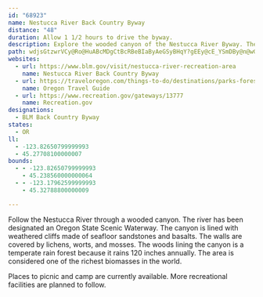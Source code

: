 ```yaml
---
id: "68923"
name: Nestucca River Back Country Byway
distance: "48"
duration: Allow 1 1/2 hours to drive the byway.
description: Explore the wooded canyon of the Nestucca River Byway. The forest is a temperate rainforest and provides habitat for many different species. The canyon walls are made up of seafloor sandstones and basalts, which tell the story of when this whole area was
path: wdjsGtzwrVCy@Ro@HuABcMDgCtBcRBeBIaByAeGSyBHqY?gEEy@cE_YSmDBy@n@wGXuBb@eAhAuAn@kCN{CIoDM{@k@{Bi@_Ai@k@e@_@cA_@gJsCs@k@[a@aAmB_AmG{Hgn@OsCFy@Ns@dEkJ`CwGrGuOrBqFfBuBx@yAhAaDd@yBz@{MNqCPaIF{D?_JGuAcAiLIsABmKCsCMmBK_As@mCa@_AgEgG_AiBSs@YiC?aIcF}XsDgR_@yCMoCHyBRyBjB{J`AgHPs@xAyCvAmDtAaIv@aK@eA?aBOcEBoFh@aDd@gA|@uAxDuChC{ClDmGZq@XmA`AwUZgFhBoP?sCOwCo@aBoBmC}BsEmBsCsB_B_Cu@_@Wo@_AwBuDyCyD_BsCq@gB_@}AQuBC_BRgHbCcNhDyHh@sBNmAn@_B`Hi@bE^vDJ|Cp@rGrB\?p@YrBeBl@w@lC}An@Qh@@`@Vl@j@x@xAtA`EfArBd@d@bALd@AnCyB`AYhC@xB^^A^Ox@u@Xe@^eAh@gDl@aGtAsId@{Hr@eDxAgFNuALmF?w]Mw@}CsG{@iAyAeAc@g@mAeCuAqD}AmGa@uCsBuG]cBEyAJgBVmAZw@ROdEgBf@e@nBcDRs@?_A_@oDs@sDYeDCgBP{Cd@sCbDgL|AuI^yC@wDXmAb@g@nAy@bC_@r@gAXw@Fy@QcKHkDNsC^kBd@iAh@y@r@k@bI_C|@g@dA_AbA_@lDe@~@_@n@g@r@y@h@mANsABeA]wCk@_DIiAT_Cb@q@h@[j@KvA^vHhFjATf@EdAq@r@yATaBCq@uBqRMoABmBT{BlD{MbEoTf@cDHkA@_CE_BiAuNMuIWgA}AeEiBgE_AyC]{CEyFI}@yBoHe@sCcC}t@MkBBeCXoBn@yAxAyApEyC`Ag@fBe@bCSj@SpAuAhA}At@i@|EoArAShACrDJbACx@Oh@_@f@s@fB}ElA}DTiA^iFj@eCf@a@|F_DXc@TcA\_HTmAtBmHVgBn@sHX_BZu@Xc@j@SpCWdAVlA_@rCW?c@OiAb@oDn@mRxAcM@{@Ee@Y_@sEeAiCeBo@_BiAuAwBkAyBk@iBo@aJyBcEWqDPsEe@iB?{F`@yE|@}I`CmC^yADiAE}Ba@sHcCwFsDs@s@gEcIu@cAYOcBk@}ReEq@[c@y@U_AD_DImBiA{Hi@yBu@s@i@eA_@wBc@uA_@s@i@i@mF{@i@S{@eAy@yCCgCDy@b@gB|AeDT_ANgBI_BiByCsAgA_BY_BFsBKcCi@}@k@u@eAmAkCoBoHy@yF_@uGIgFR_GZoENuHEqBSqAo@iBoDyEwAmAcAWk@F}DhBcEfFyAx@cAN_@M_@YSg@e@uH?eDPy@Xk@v@{@^y@?kDc@uC_AeDyAyC}@aCUgFi@qDMa@eBqDSiAE_AB_D_@sFkFsIc@sAKsB?uDr@kKIoA^mFCq@OSi@MyBL_BY_EEYe@mCaByAsA_@k@OsA?mBDsBr@aKi@yEGgCL_Bd@yAfAwAnBiATc@Hi@E_ASeAoBgGIi@BsAZoCHgAEk@i@wCOuADaDReCh@qBzCaFl@gBJsAGgLYsGc@_F?aAKs@cAyCIy@OiGe@sESiAYo@gCeEQg@Eg@F_@Xe@zGeHZeA\uDEy@MWe@g@qD_B}CuGkDmCOYO_Cj@_L[wGOW]Sc@@cE~A}Hj@sBGsAe@UYMk@OmGiAaJsB_Ia@{BGs@EkEQgA]m@_@]e@Mg@?a@\Mf@ArCSzBi@vA[Xy@Jm@YeCmGm@k@oAg@YWIg@CsAb@yAdHmH^_ATsA?cAi@qJO_@c@c@_@MeKJ_@L[XiDdHi@n@}AbA}@RaAAsAw@sByBcAmD[m@c@Ye@EcCd@i@Eg@e@GYDk@dAiEDyAKW}BmC[w@c@cBk@sEM]UYYGcGtBs@~@i@pDYf@e@`@_APm@GmAqA_AgBq@mB]Yo@F}B~Ao@JsAYiAcAeAiBqAeEQQiB[SSc@}@G_@FsH[cBYk@UYg@Ka@V_AhAc@HcA][e@c@mAE_@@cFKwAO{@]y@mEwEo@Ms@DiB~A[n@I^Bb@p@~BB^I|@k@hA}@t@y@b@cAFi@Gq@e@mAkBu@gCYe@s@k@oA_@i@a@cCsGyAgAcE{FWo@[yACiBFiAh@mEJoFNy@bCoJBe@OeAW_@eB{A_@m@s@}DE{A^mBbBgElEyETe@De@QaAGKeEeBeHy@iEv@i@UsBaBiDYmCgAUYg@cA{AgEcAiAcE}@][_@}@YoCKsDOmB?kLiBoFs@uHUw@Sa@s@Y_CLs@EsAMkAi@aA_BG[CwAJi@Re@|DsCfEyBp@y@fAsBhCyLXg@hAw@bCiF^Y\?^Rh@p@d@lAHr@X^ZZdAVjD_@xCgDXQr@Jd@`@^Nb@EXSFc@A}EPk@bBmCVq@Js@DsANw@bBaCrAmDb@GPD^ZRr@b@pD?f@MjCzCjMd@vARX`@LRGXm@~BkR\cAt@_@rB~Bb@ONUHaFT}@bAgCDk@Es@cC{EMe@EyBHm@^w@d@g@~@Yr@e@Xy@TaCRo@RUZEvDdAxDs@n@EvBd@x@IXu@JsACeAQe@MWsJ}Hi@]iBg@_@Ys@_BUgCcAwDOgAIaBh@gOS{KLmEd@{DlB_G`B}KLyCo@gG_@mHSsItAgJ?gBeB{J}AgLEgBH_Ab@q@h@[`Lf@h@GNKbC{EFkAAmDR_CJg@|A_EXgA^s@~Bk@ZQl@{@l@qBtAgK?gAU{A{CkJ?{@Lw@Rm@`AaAv@oAZu@b@aBJ_CLgGOcAo@oBCy@RsAnAeFx@gBvDmGp@wCLiBSqG}@n@{@hAoA?g@{@sCyKu@{D{@{@g@GqBLgC~BcBLM}@FoAf@sCGmDg@}E{@uAa@o@g@qBF}A^s@?sBaAqAmA{@c@Cw@\s@dCY\YBs@WK[Ii@Bm@T_BX{@dDoFf@oAd@gBEu@}@eH_@mBoAyEOsBH{D^kHz@oCv@sGDaCX_DJaCOwBe@{CHmBIiBmAoDVgB`AeCRaABu@CcFHmEd@aLBeBg@ac@AaISwCa@{C}BgKo@qA{CiE{@yGmA{FeAcS_@}BmEgG_@y@gF_NmEuOwBgGeDmIkBwC{A_ByAcDi@qDCaC\aDn@gD^eA~@yAbBqA~CoA`@W~@kAN{Ay@{DZwLKiEOaDCeEH_Ei@mDKu@?w@DSZ_@xBsAvAeBn@mALm@TgHn@kAbD_FbAmBj@eBNmAHgBAgASeAy@qBo@oBUmEw@sD{@kCc@sBEeADuBZwAx@oBbBsCR_ABs@C_@_@yBE_AZgFHm@R]tAgA|CeBrCShAe@nD_Dl@OlBLTKb@s@z@yCvByE~CoEbAy@dAOlAb@RL~@jB^Lr@Ax@YrBqBdDuFjDmCnAeBrBaDrFyKxAoEhDsNbAaBl@q@nCsA~AmAv@mArFqNfD{H~FiK`Ee[d@}B`EkLj@wCNsDA{@OmAOgFbHen@rAmdAdAun@BmLKsAI{ESk^_@eDqD}PaBiKm@oCiC}Hi@sBoAgIm@uLeB}e@Cwo@Nq_@TqYLoMYaKIgFD_M
websites:
  - url: https://www.blm.gov/visit/nestucca-river-recreation-area
    name: Nestucca River Back Country Byway
  - url: https://traveloregon.com/things-to-do/destinations/parks-forests-wildlife-areas/nestucca-river-recreation-area/
    name: Oregon Travel Guide
  - url: https://www.recreation.gov/gateways/13777
    name: Recreation.gov
designations:
  - BLM Back Country Byway
states:
  - OR
ll:
  - -123.82650799999993
  - 45.27708100000007
bounds:
  - - -123.82650799999993
    - 45.238560000000064
  - - -123.17962599999993
    - 45.32788800000009

---
```


Follow the Nestucca River through a wooded canyon. The river has been designated an Oregon State Scenic Waterway. The canyon is lined with weathered cliffs made of seafloor sandstones and basalts. The walls are covered by lichens, worts, and mosses. The woods lining the canyon is a temperate rain forest because it rains 120 inches annually. The area is considered one of the richest biomasses in the world.

Places to picnic and camp are currently available. More recreational facilities are planned to follow.
